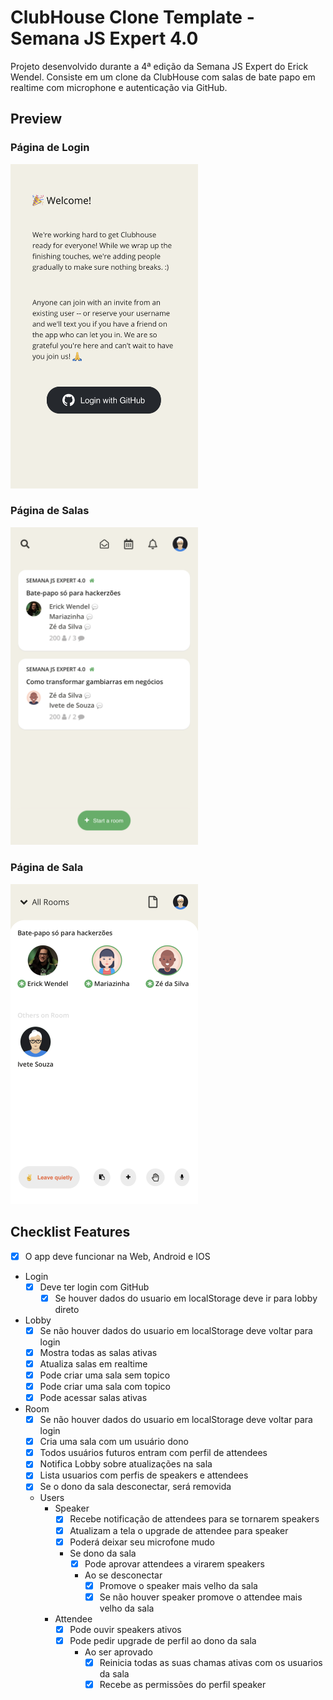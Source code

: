 # ClubHouse Clone Template - Semana JS Expert 4.0

Projeto desenvolvido durante a 4ª edição da Semana JS Expert do Erick Wendel. Consiste em um clone da ClubHouse com salas de bate papo em realtime com microphone e autenticação via GitHub.

## Preview

### Página de Login

<img src="./assets/printscreen/clubhouse-login.PNG" width="300" alt="Login" />

### Página de Salas

<img src="./assets/printscreen/clubhouse-home.PNG" width="300" alt="Home" />

### Página de Sala

<img src="./assets/printscreen/clubhouse-room.PNG" width="300" alt="Room" />

## Checklist Features

- [x] O app deve funcionar na Web, Android e IOS
- Login
  - [x] Deve ter login com GitHub
    - [x] Se houver dados do usuario em localStorage deve ir para lobby direto

- Lobby
  - [x] Se não houver dados do usuario em localStorage deve voltar para login
  - [x] Mostra todas as salas ativas
  - [x] Atualiza salas em realtime
  - [x] Pode criar uma sala sem topico
  - [x] Pode criar uma sala com topico
  - [x] Pode acessar salas ativas
- Room
  - [x] Se não houver dados do usuario em localStorage deve voltar para login
  - [x] Cria uma sala com um usuário dono
  - [x] Todos usuários futuros entram com perfil de attendees
  - [x] Notifica Lobby sobre atualizações na sala
  - [x] Lista usuarios com perfis de speakers e attendees
  - [x] Se o dono da sala desconectar, será removida
  - Users
    - Speaker
      - [x] Recebe notificação de attendees para se tornarem speakers
      - [x] Atualizam a tela o upgrade de attendee para speaker
      - [x] Poderá deixar seu microfone mudo
      - Se dono da sala
        - [x] Pode aprovar attendees a virarem speakers
        - Ao se desconectar
          - [x] Promove o speaker mais velho da sala
          - [x] Se não houver speaker promove o attendee mais velho da sala
    - Attendee
      - [x] Pode ouvir speakers ativos
      - [x] Pode pedir upgrade de perfil ao dono da sala
        - Ao ser aprovado
          - [x] Reinicia todas as suas chamas ativas com os usuarios da sala
          - [x] Recebe as permissões do perfil speaker
